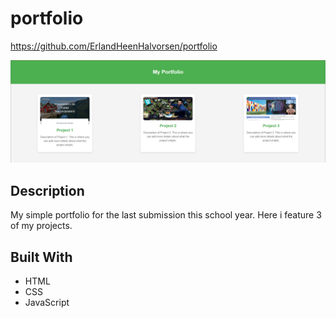 # portfolio

https://github.com/ErlandHeenHalvorsen/portfolio

![image](./media/Skjermbilde%202024-06-06%20192650.png)

## Description

My simple portfolio for the last submission this school year.
Here i feature 3 of my projects.

## Built With

- HTML
- CSS
- JavaScript
